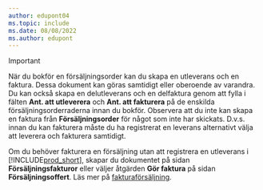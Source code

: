 ```yaml
---
author: edupont04
ms.topic: include
ms.date: 08/08/2022
ms.author: edupont
---
```

> [!IMPORTANT]
> När du bokför en försäljningsorder kan du skapa en utleverans och en faktura. Dessa dokument kan göras samtidigt eller oberoende av varandra. Du kan också skapa en delutleverans och en delfaktura genom att fylla i fälten **Ant. att utleverera** och **Ant. att fakturera** på de enskilda försäljningsorderraderna innan du bokför. Observera att du inte kan skapa en faktura från **Försäljningsorder** för något som inte har skickats. D.v.s. innan du kan fakturera måste du ha registrerat en leverans alternativt välja att leverera och fakturera samtidigt.
>
> Om du behöver fakturera en försäljning utan att registrera en utleverans i [!INCLUDE[prod_short](prod_short.md)], skapar du dokumentet på sidan **Försäljningsfakturor** eller väljer åtgärden **Gör faktura** på sidan **Försäljningsoffert**. Läs mer på [fakturaförsäljning](../sales-how-invoice-sales.md).
